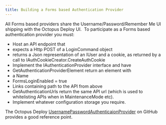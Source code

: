 ```yaml
---
title: Building a Forms based Authentication Provider
---
```


All Forms based providers share the Username/Password/Remember Me UI shipping with the Octopus Deploy UI.  To participate as a Forms based authentication provider you must:

- Host an API endpoint that 
 - expects a Http POST of a LoginCommand object
 - returns a Json representation of an IUser and a cookie, as returned by a call to IAuthCookieCreator.CreateAuthCookie
- Implement the IAuthenticationProvider interface and have 
 - GetAuthenticationProviderElement return an element with
  - a Name
  - FormsLoginEnabled = true
  - Links containing path to the API from above
 - GetAuthenticationUrls return the same API url (which is used to whitelisting APIs when in MaintenanceMode etc).
- Implement whatever configuration storage you require.

The Octopus Deploy [UsernamePasswordAuthenticaionProvider](https://github.com/OctopusDeploy/UsernamePasswordAuthenticationProvider) on GitHub provides a good reference point.
